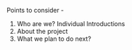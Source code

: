 Points to consider -
1. Who are we? Individual Introductions
2. About the project
3. What we plan to do next?
